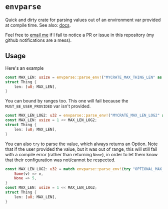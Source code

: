 # `envparse`

Quick and dirty crate for parsing values out of an environment var provided at
compile time. See also: [docs](https://docs.rs/envparse).

Feel free to [email me](chiovolonit@gmail.com) if I fail to notice a PR or issue in this
repository (my github notifications are a mess).

## Usage
Here's an example
```rs
const MAX_LEN: usize = envparse::parse_env!("MYCRATE_MAX_THING_LEN" as usize else 64);
struct Thing {
    len: [u8; MAX_LEN],
}
```

You can bound by ranges too. This one will fail because the
`MUST_BE_USER_PROVIDED` var isn't provided.

```rs
const MAX_LEN_LOG2: u32 = envparse::parse_env!("MYCRATE_MAX_LEN_LOG2" as u32 in 0..32);
const MAX_LEN: usize = 1 << MAX_LEN_LOG2;
struct Thing {
    len: [u8; MAX_LEN],
}
```

You can also `try` to parse the value, which always returns an Option. Note that if the user
provided the value, but it was out of range, this will still fail with a compile error (rather
than returning `None`), in order to let them know that their configuration was not/cannot be
respected.

```rs
const MAX_LEN_LOG2: u32 = match envparse::parse_env!(try "OPTIONAL_MAX_LEN_LOG2" as u32 in 0..32) {
    Some(v) => v,
    None => 5,
}
const MAX_LEN: usize = 1 << MAX_LEN_LOG2;
struct Thing {
    len: [u8; MAX_LEN],
}
```
